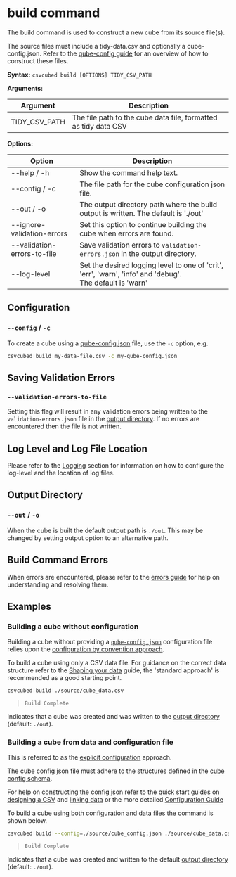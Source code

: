# build command

The build command is used to construct a new cube from its source file(s).

The source files must include a tidy-data.csv and optionally a cube-config.json.
Refer to the [qube-config guide](../configuration/index.md) for an overview of how to construct these files.

**Syntax:**
``csvcubed build [OPTIONS] TIDY_CSV_PATH``

**Arguments:**

| Argument      | Description                                                     |
|---------------|-----------------------------------------------------------------|
| TIDY_CSV_PATH | The file path to the cube data file, formatted as tidy data CSV |

**Options:**

| Option                      | Description                                                                                                     |
|-----------------------------|-----------------------------------------------------------------------------------------------------------------|
| --help / -h                 | Show the command help text.                                                                                     |
| --config / -c               | The file path for the cube configuration json file.                                                             |
| --out / -o                  | The output directory path where the build output is written. The default is './out'                             |
| --ignore-validation-errors  | Set this option to continue building the cube when errors are found.                                            |
| --validation-errors-to-file | Save validation errors to `validation-errors.json` in the output directory.                                     |
| --log-level                 | Set the desired logging level to one of 'crit', 'err', 'warn', 'info' and 'debug'.  <br/> The default is 'warn' |

## Configuration

### `--config` / `-c`

To create a cube using a [qube-config.json](../configuration/qube-config.md) file, use the `-c` option, e.g.

```bash
csvcubed build my-data-file.csv -c my-qube-config.json
```

## Saving Validation Errors

### `--validation-errors-to-file`

Setting this flag will result in any validation errors being written to the `validation-errors.json` file in the [output directory](#output-directory).  If no errors are encountered then the file is not written.

## Log Level and Log File Location

Please refer to the [Logging](./logging.md) section for information on how to configure the log-level and the location of log files.

## Output Directory

### `--out` / `-o`

When the cube is built the default output path is `./out`. This may be changed by setting output option to an alternative path.

## Build Command Errors

When errors are encountered, please refer to the [errors guide](../../guides/errors/index.md) for help on understanding and resolving them.

## Examples

### Building a cube without configuration

Building a cube without providing a [`qube-config.json`](../configuration/qube-config.md) configuration file relies upon the [configuration by convention approach](../configuration/convention.md).

To build a cube using only a CSV data file. For guidance on the correct data structure refer to the [Shaping your data](../shape-data/index.md) guide, the 'standard approach' is recommended as a good starting point.

```bash
csvcubed build ./source/cube_data.csv
```

> `Build Complete`

Indicates that a cube was created and was written to the [output directory](#output-directory) (default: `./out`).

### Building a cube from data and configuration file

This is referred to as the [explicit configuration](../configuration/convention.md) approach.

The cube config json file must adhere to the structures defined in the [cube config schema](https://purl.org/csv-cubed/qube-config/v1).

For help on constructing the config json refer to the quick start guides on [designing a CSV](../../quick-start/designing-csv.md) and [linking data](../../quick-start/linking-data.md) or the more detailed [Configuration Guide](../configuration/qube-config.md)

To build a cube using both configuration and data files the command is shown below.

```bash
csvcubed build --config=./source/cube_config.json ./source/cube_data.csv
```

> `Build Complete`

Indicates that a cube was created and written to the default [output directory](#output-directory) (default: `./out`).
